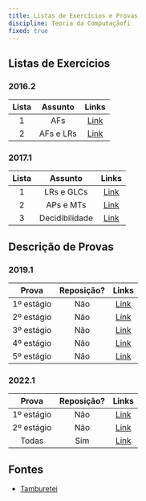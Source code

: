 ```yaml
---
title: Listas de Exercícios e Provas
discipline: Teoria da Computaçãofi
fixed: true
---
```


## Listas de Exercícios

### 2016.2
**Lista** | **Assunto** | **Links**  |
:---: | :---:| :---: |
1 | AFs | <a href= "https://drive.google.com/file/d/1PXUOl4v9Yex9qPJFCG6n8sjpGiMvs7ER/view?usp=share_link" target="_blank"> Link </a> |
2 | AFs e LRs | <a href= "https://drive.google.com/file/d/1zvQMd-z-rLWndX-a190WqmUDHtcsIpOV/view?usp=share_link" target="_blank"> Link </a> |

### 2017.1
**Lista** | **Assunto** | **Links**  |
:---: | :---:| :---: |
1 | LRs e GLCs | <a href= "https://drive.google.com/file/d/1s7L0BW-WIYed8-Af1hpyA4celRPbCKNj/view?usp=share_link" target="_blank"> Link </a> |
2 | APs e MTs | <a href= "https://drive.google.com/file/d/1f5MnifmP_IPUzAKZSMWD1YIkPjMBkqb4/view?usp=share_link" target="_blank"> Link </a> |
3 | Decidibilidade | <a href= "https://drive.google.com/file/d/1CslmXMPCSNLOD9CvTYGGBOackGegehGn/view?usp=share_link" target="_blank"> Link </a> |

## Descrição de Provas

### 2019.1
**Prova** | **Reposição?** | **Links**  |
:---: | :---:| :---: |
1º estágio | Não | <a href= "https://drive.google.com/file/d/1jJTBYCbYAKOXumpLYZbQC6l8I_Tx5Khb/view?usp=share_link" target="_blank"> Link </a> |
2º estágio | Não | <a href= "https://drive.google.com/file/d/1zJ1zhYZc_5-ShIec93aY4jF8iHV76C1z/view?usp=share_link" target="_blank"> Link </a> |
3º estágio | Não | <a href= "https://drive.google.com/file/d/119jgdVICnr7Ny-xgXjrotUqYa_DYb0JN/view?usp=share_link" target="_blank"> Link </a> |
4º estágio | Não | <a href= "https://drive.google.com/file/d/1r3tXd8DgcZd5la8sue3ycy0VDjGfnS1-/view?usp=share_link" target="_blank"> Link </a> |
5º estágio | Não | <a href= "https://drive.google.com/file/d/16U-WhhznXZgQLCvaqfZroxZH_qi9WwH-/view?usp=share_link" target="_blank"> Link </a> |

### 2022.1
**Prova** | **Reposição?** | **Links**  |
:---: | :---:| :---: |
1º estágio | Não | [Link](https://drive.google.com/file/d/19V8RIuyTdCgu6PqOW4jszpvgzYOX1anw/view?usp=sharing) |
2º estágio | Não | [Link](https://drive.google.com/file/d/14JprDEhJ9jgZM6aHY2vg8iOMMfauG5Kg/view?usp=sharing) |
Todas | Sim | [Link](https://drive.google.com/file/d/1z7AKQtHLKbaABz5Itj2ZNEkv1Bzkka3o/view?usp=sharing) |

## Fontes

- <a href= "https://github.com/OpenDevUFCG/Tamburetei" target="_blank"> Tamburetei </a>